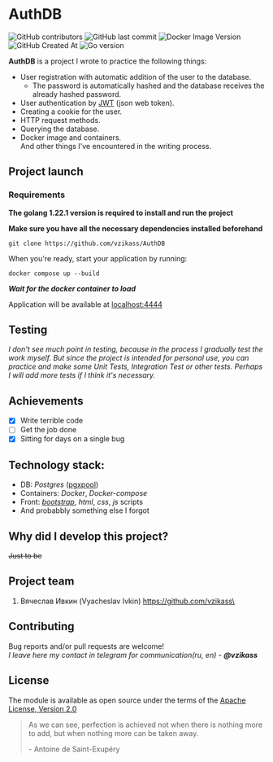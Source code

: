 # AuthDB
![GitHub contributors](https://img.shields.io/github/contributors/vzikass/AuthDB)
![GitHub last commit](https://img.shields.io/github/last-commit/vzikass/AuthDB)
![Docker Image Version](https://img.shields.io/docker/v/_/alpine)
![GitHub Created At](https://img.shields.io/github/created-at/vzikass/AuthDB)
![Go version](https://img.shields.io/github/go-mod/go-version/vzikass/AuthDB)

**AuthDB** is a project I wrote to practice the following things:
+ User registration with automatic addition of the user to the database.
  + The password is automatically hashed and the database receives the already hashed password.
+ User authentication by [JWT](https://jwt.io/introduction) (json web token).
+ Creating a cookie for the user.
+ HTTP request methods.
+ Querying the database.
+ Docker image and containers.\
And other things I've encountered in the writing process.

## Project launch
### Requirements
**The golang 1.22.1 version is required to install and run the project**

**Make sure you have all the necessary dependencies installed beforehand**

```
git clone https://github.com/vzikass/AuthDB
```
When you're ready, start your application by running:
```
docker compose up --build
```
***Wait for the docker container to load***

Application will be available at [localhost:4444](http://localhost:4444)

## Testing
*I don't see much point in testing, because in the process I gradually test the work myself. But since the project is intended for personal use, you can practice and make some Unit Tests, Integration Test or other tests. Perhaps I will add more tests if I think it's necessary.*

## Achievements
- [X] Write terrible code
- [ ] Get the job done
- [X] Sitting for days on a single bug
## Technology stack:
* DB: _Postgres_ ([pgxpool](https://pkg.go.dev/github.com/jackc/pgx/v4/pgxpool))
* Containers: _Docker_, _Docker-compose_
* Front: [_bootstrap_](https://getbootstrap.com/), _html_, _css_, _js_ scripts
* And probabbly something else I forgot
  
## Why did I develop this project?  
~~Just to be~~

## Project team
1. Вячеслав Ивкин (Vyacheslav Ivkin) https://github.com/vzikass\

## Contributing
Bug reports and/or pull requests are welcome!\
*I leave here my contact in telegram for communication(ru, en) - **@vzikass***

## License
The module is available as open source under the terms of the [Apache License, Version 2.0](https://www.apache.org/licenses/LICENSE-2.0)


>As we can see, perfection is achieved not when there is nothing more to add, but when nothing more can be taken away.
>
> \- Antoine de Saint-Exupéry